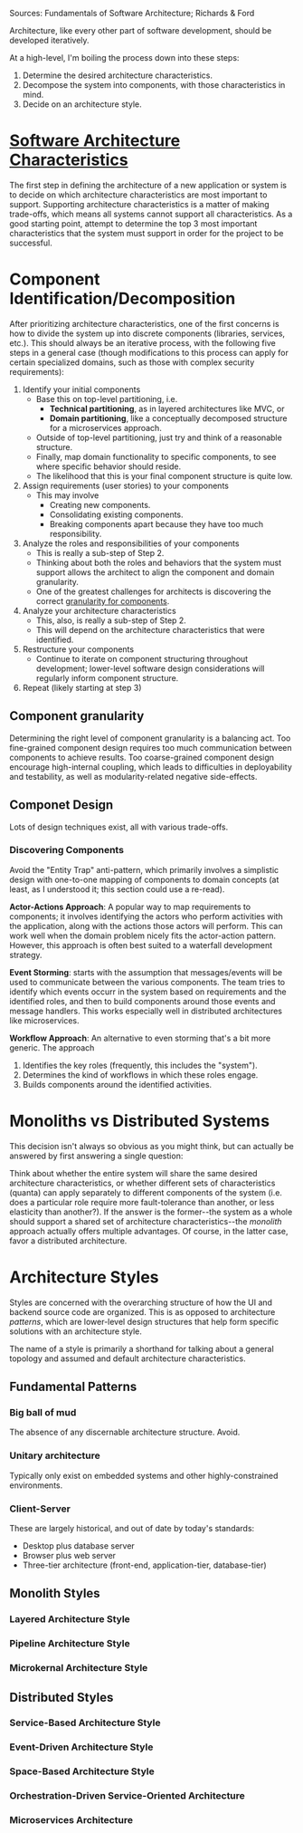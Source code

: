 Sources: Fundamentals of Software Architecture; Richards & Ford

Architecture, like every other part of software development, should be developed iteratively.

At a high-level, I'm boiling the process down into these steps:

1. Determine the desired architecture characteristics.
2. Decompose the system into components, with those characteristics in mind.
3. Decide on an architecture style.


# [Software Architecture Characteristics](architecture-characteristics)

The first step in defining the architecture of a new application or system is to decide on which architecture characteristics are most important to support. Supporting architecture characteristics is a matter of making trade-offs, which means all systems cannot support all characteristics. As a good starting point, attempt to determine the top 3 most important characteristics that the system must support in order for the project to be successful.

# Component Identification/Decomposition

After prioritizing architecture characteristics, one of the first concerns is how to divide the system up into discrete components (libraries, services, etc.). This should always be an iterative process, with the following five steps in a general case (though modifications to this process can apply for certain specialized domains, such as those with complex security requirements):

1. Identify your initial components
   - Base this on top-level partitioning, i.e.
     - **Technical partitioning**, as in layered architectures like MVC, or
     - **Domain partitioning**, like a conceptually decomposed structure for a microservices approach.
   - Outside of top-level partitioning, just try and think of a reasonable structure.
   - Finally, map domain functionality to specific components, to see where specific behavior should reside.
   - The likelihood that this is your final component structure is quite low.
2. Assign requirements (user stories) to your components
   - This may involve
     - Creating new components.
     - Consolidating existing components.
     - Breaking components apart because they have too much responsibility.
3. Analyze the roles and responsibilities of your components
   - This is really a sub-step of Step 2.
   - Thinking about both the roles and behaviors that the system must support allows the architect to align the component and domain granularity.
   - One of the greatest challenges for architects is discovering the correct [granularity for components](#component-granularity).
4. Analyze your architecture characteristics
   - This, also, is really a sub-step of Step 2.
   - This will depend on the architecture characteristics that were identified.
5. Restructure your components
   - Continue to iterate on component structuring throughout development; lower-level software design considerations will regularly inform component structure.
6. Repeat (likely starting at step 3)

## Component granularity

Determining the right level of component granularity is a balancing act. Too fine-grained component design requires too much communication between components to achieve results. Too coarse-grained component design encourage high-internal coupling, which leads to difficulties in deployability and testability, as well as modularity-related negative side-effects.

## Componet Design

Lots of design techniques exist, all with various trade-offs.

### Discovering Components

Avoid the "Entity Trap" anti-pattern, which primarily involves a simplistic design with one-to-one mapping of components to domain concepts (at least, as I understood it; this section could use a re-read).

**Actor-Actions Approach**: A popular way to map requirements to components; it involves identifying the actors who perform activities with the application, along with the actions those actors will perform. This can work well when the domain problem nicely fits the actor-action pattern. However, this approach is often best suited to a waterfall development strategy.

**Event Storming**: starts with the assumption that messages/events will be used to communicate between the various components. The team tries to identify which events occurr in the system based on requirements and the identified roles, and then to build components around those events and message handlers. This works especially well in distributed architectures like microservices.

**Workflow Approach**: An alternative to even storming that's a bit more generic. The approach
1. Identifies the key roles (frequently, this includes the "system").
2. Determines the kind of workflows in which these roles engage.
3. Builds components around the identified activities.

# Monoliths vs Distributed Systems

This decision isn't always so obvious as you might think, but can actually be answered by first answering a single question:

Think about whether the entire system will share the same desired architecture characteristics, or whether different sets of characteristics (quanta) can apply separately to different components of the system (i.e. does a particular role require more fault-tolerance than another, or less elasticity than another?). If the answer is the former--the system as a whole should support a shared set of architecture characteristics--the _monolith_ approach actually offers multiple advantages. Of course, in the latter case, favor a distributed architecture.

# Architecture Styles

Styles are concerned with the overarching structure of how the UI and backend source code are organized. This is as opposed to architecture _patterns_, which are lower-level design structures that help form specific solutions with an architecture style.

The name of a style is primarily a shorthand for talking about a general topology and assumed and default architecture characteristics.

## Fundamental Patterns

### Big ball of mud

The absence of any discernable architecture structure. Avoid.

### Unitary architecture

Typically only exist on embedded systems and other highly-constrained environments.

### Client-Server

These are largely historical, and out of date by today's standards:

- Desktop plus database server
- Browser plus web server
- Three-tier architecture (front-end, application-tier, database-tier)

## Monolith Styles

### Layered Architecture Style

### Pipeline Architecture Style

### Microkernal Architecture Style

## Distributed Styles

### Service-Based Architecture Style

### Event-Driven Architecture Style

### Space-Based Architecture Style

### Orchestration-Driven Service-Oriented Architecture

### Microservices Architecture
